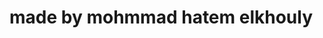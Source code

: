 # made by mohmmad hatem elkhouly








<!-- ! this a free open source project cards for any one to remake or take inspire -->